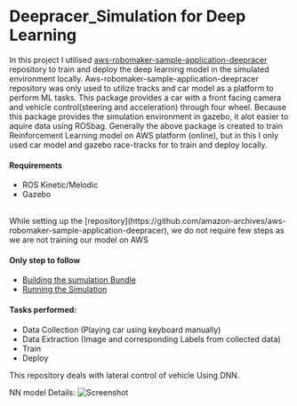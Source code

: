# Deepracer_Simulation for Deep Learning
In this project I utilised [aws-robomaker-sample-application-deepracer](https://github.com/amazon-archives/aws-robomaker-sample-application-deepracer) repository to train and deploy the deep learning model in the simulated environment locally. Aws-robomaker-sample-application-deepracer repository was only used to utilize tracks  and car model as a platform to perform ML tasks. This package provides a car with a front facing camera and vehicle control(steering and acceleration) through four wheel. Because this package provides the simulation environment in gazebo, it alot easier to aquire data using ROSbag. Generally the above package is created to train Reinforcement Learning model on AWS platform (online), but in this I only used car model and gazebo race-tracks for to train and deploy locally.<br />

#### Requirements
* ROS Kinetic/Melodic
* Gazebo

<br /> 
While setting up the [repository](https://github.com/amazon-archives/aws-robomaker-sample-application-deepracer), we do not require few steps as we are not training our model on AWS <br /> 

#### Only step to follow
* [Building the sumulation Bundle](https://github.com/amazon-archives/aws-robomaker-sample-application-deepracer#building-the-simulation-bundle)
* [Running the Simulation](https://github.com/amazon-archives/aws-robomaker-sample-application-deepracer#running-the-simulation-1) <br />
#### Tasks performed: <br />
* Data Collection (Playing car using keyboard manually)
* Data Extraction (Image and corresponding Labels from collected data)
* Train
* Deploy

This repository deals with lateral control of vehicle Using DNN. <br />

NN model Details:
![Screenshot](docs/screenshot.png)

